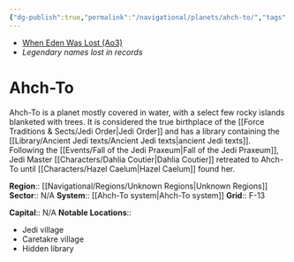 ```yaml
---
{"dg-publish":true,"permalink":"/navigational/planets/ahch-to/","tags":["map","planet","unknown"],"noteIcon":"saber1"}
---
```


- [When Eden Was Lost (Ao3)](https://archiveofourown.org/works/19334440)
- *Legendary names lost in records*
# Ahch-To

Ahch-To is a planet mostly covered in water, with a select few rocky islands blanketed with trees. It is considered the true birthplace of the [[Force Traditions & Sects/Jedi Order\|Jedi Order]] and has a library containing the [[Library/Ancient Jedi texts/Ancient Jedi texts\|ancient Jedi texts]]. Following the [[Events/Fall of the Jedi Praxeum\|Fall of the Jedi Praxeum]], Jedi Master [[Characters/Dahlia Coutier\|Dahlia Coutier]] retreated to Ahch-To until [[Characters/Hazel Caelum\|Hazel Caelum]] found her. 

**Region**::  [[Navigational/Regions/Unknown Regions\|Unknown Regions]]
**Sector**::  N/A
**System**::  [[Ahch-To system\|Ahch-To system]]
**Grid**::  F-13

**Capital**::  N/A
**Notable Locations**::
- Jedi village
- Caretakre village
- Hidden library
